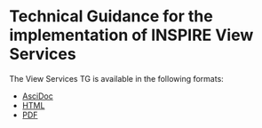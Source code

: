 # Technical Guidance for the implementation of INSPIRE View Services

The View Services TG is available in the following formats:
* [AsciDoc](view-wms/ViewServices.adoc)
* [HTML](view-wms/ViewServices.html)
* [PDF](view-wms/ViewServices.pdf)
